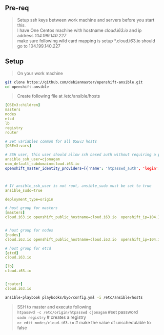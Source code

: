 ## Pre-req
> Setup ssh keys between work machine and servers before you start this.  
> I have One Centos machine with  hostname *cloud.i63.io* and ip address *104.199.140.227*  
> make sure following wild card mapping is setup  *.cloud.i63.io  should go to 104.199.140.227 


## Setup
> On your work machine     

```sh
git clone https://github.com/debianmaster/openshift-ansible.git
cd openshift-ansible
```

> Create following file at  /etc/ansible/hosts      

```yml
[OSEv3:children]
masters
nodes
etcd
lb
registry
router

# Set variables common for all OSEv3 hosts
[OSEv3:vars]

# SSH user, this user should allow ssh based auth without requiring a password
ansible_ssh_user=cjonagam
osm_default_subdomain=cloud.i63.io
openshift_master_identity_providers=[{'name': 'htpasswd_auth', 'login': 'true', 'challenge': 'true', 'kind': 'HTPasswdPasswordIdentityProvider', 'filename': '/etc/origin/htpasswd'}]



# If ansible_ssh_user is not root, ansible_sudo must be set to true
ansible_sudo=true

deployment_type=origin

# host group for masters
[masters]
cloud.i63.io openshift_public_hostname=cloud.i63.io  openshift_ip=104.199.140.227  openshift_public_ip=104.199.140.227 openshift_hostname=cloud.i63.io


# host group for nodes
[nodes]
cloud.i63.io openshift_public_hostname=cloud.i63.io  openshift_ip=104.199.140.227  openshift_public_ip=104.199.140.227 openshift_hostname=cloud.i63.io

# host group for etcd
[etcd]
cloud.i63.io

[lb]
cloud.i63.io


[router]
cloud.i63.io
```

```sh
ansible-playbook playbooks/byo/config.yml -i /etc/ansible/hosts
```

> SSH to master and execute following    
`htpasswd -c /etc/origin/htpasswd cjonagam`   #set password  
`oadm registry`   # creates a registry    
`oc edit nodes/cloud.i63.io`  # make the value of   unschedulable  to false



